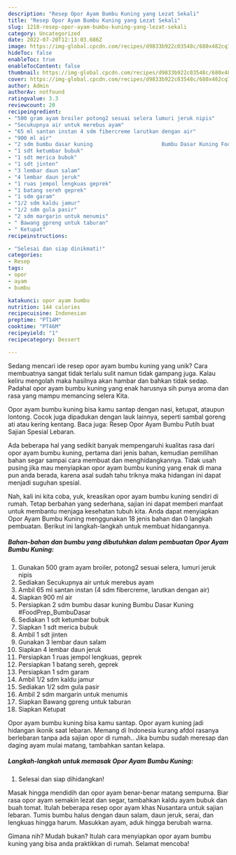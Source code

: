 ```yaml
---
description: "Resep Opor Ayam Bumbu Kuning yang Lezat Sekali"
title: "Resep Opor Ayam Bumbu Kuning yang Lezat Sekali"
slug: 1218-resep-opor-ayam-bumbu-kuning-yang-lezat-sekali
category: Uncategorized
date: 2022-07-20T12:13:03.686Z
image: https://img-global.cpcdn.com/recipes/d9833b922c03548c/680x482cq70/opor-ayam-bumbu-kuning-foto-resep-utama.jpg
hideToc: false
enableToc: true
enableTocContent: false
thumbnail: https://img-global.cpcdn.com/recipes/d9833b922c03548c/680x482cq70/opor-ayam-bumbu-kuning-foto-resep-utama.jpg
cover: https://img-global.cpcdn.com/recipes/d9833b922c03548c/680x482cq70/opor-ayam-bumbu-kuning-foto-resep-utama.jpg
author: Admin
authorAv: notfound
ratingvalue: 3.3
reviewcount: 20
recipeingredient:
- "500 gram ayam broiler potong2 sesuai selera lumuri jeruk nipis"
- "Secukupnya air untuk merebus ayam"
- "65 ml santan instan 4 sdm fibercreme larutkan dengan air"
- "900 ml air"
- "2 sdm bumbu dasar kuning                      Bumbu Dasar Kuning FoodPrep_BumbuDasar"
- "1 sdt ketumbar bubuk"
- "1 sdt merica bubuk"
- "1 sdt jinten"
- "3 lembar daun salam"
- "4 lembar daun jeruk"
- "1 ruas jempol lengkuas geprek"
- "1 batang sereh geprek"
- "1 sdm garam"
- "1/2 sdm kaldu jamur"
- "1/2 sdm gula pasir"
- "2 sdm margarin untuk menumis"
- " Bawang gpreng untuk taburan"
- " Ketupat"
recipeinstructions:

- "Selesai dan siap dinikmati!"
categories:
- Resep
tags:
- opor
- ayam
- bumbu

katakunci: opor ayam bumbu 
nutrition: 144 calories
recipecuisine: Indonesian
preptime: "PT14M"
cooktime: "PT46M"
recipeyield: "1"
recipecategory: Dessert

---
```





Sedang mencari ide resep opor ayam bumbu kuning yang unik? Cara membuatnya sangat tidak terlalu sulit namun tidak gampang juga. Kalau keliru mengolah maka hasilnya akan hambar dan bahkan tidak sedap. Padahal opor ayam bumbu kuning yang enak harusnya sih punya aroma dan rasa yang mampu memancing selera Kita.





Opor ayam bumbu kuning bisa kamu santap dengan nasi, ketupat, ataupun lontong. Cocok juga dipadukan dengan lauk lainnya, seperti sambal goreng ati atau kering kentang. Baca juga: Resep Opor Ayam Bumbu Putih buat Sajian Spesial Lebaran.

Ada beberapa hal yang sedikit banyak mempengaruhi kualitas rasa dari opor ayam bumbu kuning, pertama dari jenis bahan, kemudian pemilihan bahan segar sampai cara membuat dan menghidangkannya. Tidak usah pusing jika mau menyiapkan opor ayam bumbu kuning yang enak di mana pun anda berada, karena asal sudah tahu triknya maka hidangan ini dapat menjadi suguhan spesial.






Nah, kali ini kita coba, yuk, kreasikan opor ayam bumbu kuning sendiri di rumah. Tetap berbahan yang sederhana, sajian ini dapat memberi manfaat untuk membantu menjaga kesehatan tubuh kita. Anda dapat menyiapkan Opor Ayam Bumbu Kuning menggunakan 18 jenis bahan dan 0 langkah pembuatan. Berikut ini langkah-langkah untuk membuat hidangannya.

<!--inarticleads1-->

##### Bahan-bahan dan bumbu yang dibutuhkan dalam pembuatan Opor Ayam Bumbu Kuning:

1. Gunakan 500 gram ayam broiler, potong2 sesuai selera, lumuri jeruk nipis
1. Sediakan Secukupnya air untuk merebus ayam
1. Ambil 65 ml santan instan (4 sdm fibercreme, larutkan dengan air)
1. Siapkan 900 ml air
1. Persiapkan 2 sdm bumbu dasar kuning                      Bumbu Dasar Kuning #FoodPrep_BumbuDasar
1. Sediakan 1 sdt ketumbar bubuk
1. Siapkan 1 sdt merica bubuk
1. Ambil 1 sdt jinten
1. Gunakan 3 lembar daun salam
1. Siapkan 4 lembar daun jeruk
1. Persiapkan 1 ruas jempol lengkuas, geprek
1. Persiapkan 1 batang sereh, geprek
1. Persiapkan 1 sdm garam
1. Ambil 1/2 sdm kaldu jamur
1. Sediakan 1/2 sdm gula pasir
1. Ambil 2 sdm margarin untuk menumis
1. Siapkan  Bawang gpreng untuk taburan
1. Siapkan  Ketupat


Opor ayam bumbu kuning bisa kamu santap. Opor ayam kuning jadi hidangan ikonik saat lebaran. Memang di Indonesia kurang afdol rasanya berlebaran tanpa ada sajian opor di rumah.. Jika bumbu sudah meresap dan daging ayam mulai matang, tambahkan santan kelapa. 

<!--inarticleads2-->

##### Langkah-langkah untuk memasak Opor Ayam Bumbu Kuning:


1. Selesai dan siap dihidangkan!

Masak hingga mendidih dan opor ayam benar-benar matang sempurna. Biar rasa opor ayam semakin lezat dan segar, tambahkan kaldu ayam bubuk dan buah tomat. Itulah beberapa resep opor ayam khas Nusantara untuk sajian lebaran. Tumis bumbu halus dengan daun salam, daun jeruk, serai, dan lengkuas hingga harum. Masukkan ayam, aduk hingga berubah warna. 

Gimana nih? Mudah bukan? Itulah cara menyiapkan opor ayam bumbu kuning yang bisa anda praktikkan di rumah. Selamat mencoba!
